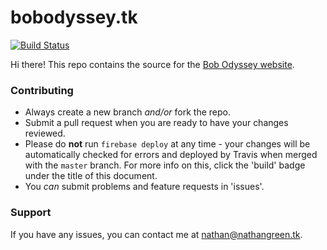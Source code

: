 # bobodyssey.tk

[![Build Status](https://travis-ci.org/nathangreen06/bobodyssey.tk.svg?branch=master)](https://travis-ci.org/nathangreen06/bobodyssey.tk)

Hi there! This repo contains the source for the [Bob Odyssey website](https://bobodyssey.tk).

### Contributing

- Always create a new branch *and/or* fork the repo.
- Submit a pull request when you are ready to have your changes reviewed.
- Please do **not** run `firebase deploy` at any time - your changes will be automatically checked for errors and deployed by Travis when merged with the `master` branch. For more info on this, click the 'build' badge under the title of this document.
- You *can* submit problems and feature requests in 'issues'.

### Support

If you have any issues, you can contact me at [nathan@nathangreen.tk](mailto:nathan@nathangreen.tk).